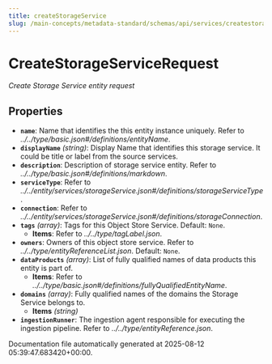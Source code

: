 ```yaml
---
title: createStorageService
slug: /main-concepts/metadata-standard/schemas/api/services/createstorageservice
---
```


# CreateStorageServiceRequest

*Create Storage Service entity request*

## Properties

- **`name`**: Name that identifies the this entity instance uniquely. Refer to *../../type/basic.json#/definitions/entityName*.
- **`displayName`** *(string)*: Display Name that identifies this storage service. It could be title or label from the source services.
- **`description`**: Description of storage service entity. Refer to *../../type/basic.json#/definitions/markdown*.
- **`serviceType`**: Refer to *../../entity/services/storageService.json#/definitions/storageServiceType*.
- **`connection`**: Refer to *../../entity/services/storageService.json#/definitions/storageConnection*.
- **`tags`** *(array)*: Tags for this Object Store Service. Default: `None`.
  - **Items**: Refer to *../../type/tagLabel.json*.
- **`owners`**: Owners of this object store service. Refer to *../../type/entityReferenceList.json*. Default: `None`.
- **`dataProducts`** *(array)*: List of fully qualified names of data products this entity is part of.
  - **Items**: Refer to *../../type/basic.json#/definitions/fullyQualifiedEntityName*.
- **`domains`** *(array)*: Fully qualified names of the domains the Storage Service belongs to.
  - **Items** *(string)*
- **`ingestionRunner`**: The ingestion agent responsible for executing the ingestion pipeline. Refer to *../../type/entityReference.json*.


Documentation file automatically generated at 2025-08-12 05:39:47.683420+00:00.
